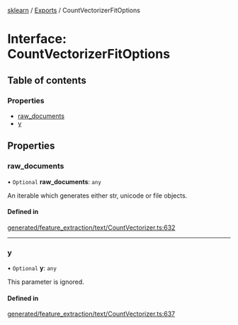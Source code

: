 [sklearn](../readme.md) / [Exports](../modules.md) / CountVectorizerFitOptions

# Interface: CountVectorizerFitOptions

## Table of contents

### Properties

- [raw\_documents](CountVectorizerFitOptions.md#raw_documents)
- [y](CountVectorizerFitOptions.md#y)

## Properties

### raw\_documents

• `Optional` **raw\_documents**: `any`

An iterable which generates either str, unicode or file objects.

#### Defined in

[generated/feature_extraction/text/CountVectorizer.ts:632](https://github.com/transitive-bullshit/scikit-learn-ts/blob/367336a/packages/sklearn/src/generated/feature_extraction/text/CountVectorizer.ts#L632)

___

### y

• `Optional` **y**: `any`

This parameter is ignored.

#### Defined in

[generated/feature_extraction/text/CountVectorizer.ts:637](https://github.com/transitive-bullshit/scikit-learn-ts/blob/367336a/packages/sklearn/src/generated/feature_extraction/text/CountVectorizer.ts#L637)

